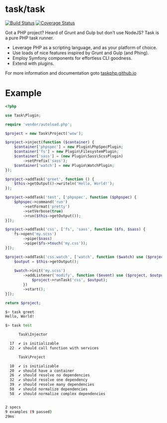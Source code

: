 task/task
=========

[![Build Status](https://travis-ci.org/taskphp/task.svg?branch=master)](https://travis-ci.org/taskphp/task)
[![Coverage Status](https://coveralls.io/repos/taskphp/task/badge.png?branch=master)](https://coveralls.io/r/taskphp/task?branch=master)

Got a PHP project? Heard of Grunt and Gulp but don't use NodeJS?  Task is a pure PHP task runner.

* Leverage PHP as a scripting language, and as your platform of choice.
* Use loads of nice features inspired by Grunt and Gulp (and Phing).
* Employ Symfony components for effortless CLI goodness.
* Extend with plugins.

For more information and documentation goto [taskphp.github.io](http://taskphp.github.io)

Example
=======

```php
<?php

use Task\Plugin;

require 'vendor/autoload.php';

$project = new Task\Project('wow');

$project->inject(function ($container) {
    $container['phpspec'] = new Plugin\PhpSpecPlugin;
    $container['fs'] = new Plugin\FilesystemPlugin;
    $container['sass'] = (new Plugin\Sass\ScssPlugin)
        ->setPrefix('sass');
    $container['watch'] = new Plugin\WatchPlugin;
});

$project->addTask('greet', function () {
    $this->getOutput()->writeln('Hello, World!');
});

$project->addTask('test', ['phpspec', function ($phpspec) {
    $phpspec->command('run')
        ->setFormat('pretty')
        ->setVerbose(true)
        ->run($this->getOutput());
}]);

$project->addTask('css', ['fs', 'sass', function ($fs, $sass) {
    fs->open('my.scss')
        ->pipe($sass)
        ->pipe($fs->touch('my.css'));
}]);

$project->addTask('css.watch', ['watch', function ($watch) use ($project) {
    $output = $this->getOutput();
    
    $watch->init('my.scss')
        ->addListener('modify', function ($event) use ($project, $output) {
            $project->runTask('css', $output);
        })
        ->start();
}]);

return $project;
```

```bash
$> task greet
Hello, World!

$> task test

      Task\Injector

  17  ✔ is initializable
  22  ✔ should call function with services

      Task\Project

  10  ✔ is initializable
  20  ✔ should have a container
  26  ✔ should resolve no dependencies
  32  ✔ should resolve one dependency
  39  ✔ should resolve many dependencies
  50  ✔ should normalize dependencies
  58  ✔ should normalize complex dependencies


2 specs
9 examples (9 passed)
29ms
```
